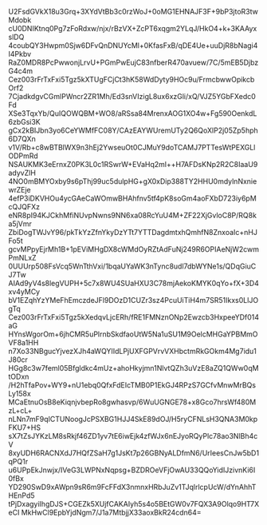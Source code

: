 U2FsdGVkX18u3Grq+3XYdVtBb3c0rzWoJ+0oMG1EHNAJF3F+9bP3jtoR3twMdobk
cU0DNIKtnq0Pg7zFoRdxw/njx/rBzVX+ZcPT6xqgm2YLqJ/HkO4+k+3KAAyxslDQ
4coubQY3Hwpm0Sjw6DFvQnDNUYcMl+0KfasFxB/qDE4Ue+uuDjR8bNagi4I4Pkbv
RaZ0MDR8PcPwwonjLrvU+PGmPwEujC83nfberR470avuew/7C/5mEB5DjbzG4c4m
Cez003rFrTxFxi5Tgz5kXTUgFCjCt3hK58WdDyty9HOc9u/FrmcbwwOpikcbOrf2
7CjadkdgvCGmlPWncr2ZR1Mh/Ed3snVIzigL8ux6xzGli/xQ/VJZ5YGbFXedc0Fd
XSe3TqxYb/QuIQOWQBM+WO8/aRSsa84MrenxAOG1XO4w+Fg590OenkdL6zbGsi3K
gCx2kBIJbn3yo6CeYWMfFC08Y/CAzEAYWUremUTy2Q6QoXlP2j05Zp5hph6D7QXn
v1V/Rb+c8wBTBlWX9n3hEj2YwseuOt0CJMuY9doTCAMJ7PTTesWtPEXGLlODPmRd
NSAUKMK3eErnxZ0PK3L0c1RSwrW+EVaHq2ml++H7AFDsKNp2R2C8IaaU9adyvZlH
4NO0mBMYOxby9s6pThj99uc5dulpHG+gX0xDip388TY2HHU0mdylnNxniewrZEje
4efP3iDKVHOu4ycGAeCaWOmwBHAhfnv5tf4pK8soGm4aoFXbD723iy6pMcQJQFXz
eNR8pI94KJCkhMfiNUvpNwns9NN6xa08RcYuU4M+ZF22XjGvloC8P/RQ8ka5jVmr
ZbiDogTWJvY96/pkTkYzZfnYkyDzYTt7YTTDagdmtxhQmhfN8ZnxoaIc+nHJFo5t
gcvMPpyEjrMh1B+1pEViMHgDX8cWMdOyRZtAdFuNj249R6OPIAeNjW2cwmPmNLxZ
0UUUrp508FsVcq5WnTthVxi/1bqaUYaWK3nTync8udl7dbWYNe1s/QDqGiuCJ7Tw
AIAd9yV4s8legVUPH+5c7x8WU4SUaHXU3C78mjAekoKMYK0qYo+fX+3D4xv4yMCy
bV1EZqhYzYMeFhEmczdeJFl9DOzD1CUZr3sz4PcuUiTiH4m7SR51Ikxs0LlJOgTq
Cez003rFrTxFxi5Tgz5kXedqvLjcERh/fRE1FMNznONp2Ewzcb3HxpeeYDf014aG
HYnsWgorOm+6jhCMR5uPlrnbSkdfaoUtW5Na1uSU1M9OelcMHGaYPBMmOVF8a1HH
n7Xo33NBgucYjvezXJh4aWQYIIdLPjUXFGPVrvVXHbctmRkGOkm4Mg7idu1J80cr
HGg8c3w7feml05Bfgldkc4mUz+ahoHkyjmn1NlvtQZh3uVzE8aZQ1QWw0qMtODxn
/H2hTfaPov+WY9+nU1ebq0QfxFdEIcTMB0P1EkGJ4RPzS7GCfvMnwMrBQsLy158x
MCaEtnuOsB8eKiqnjvbepRo8gwhasvp/6WuUGNGE78+x8Gco7hrsWf480MzL+cL+
nLNn7mF9qICTUNoogJcPSXBG1HJJ4SkE89dOJ/H5ryCFNLsH3QNA3M0kpFKU7+HS
sX7tZsJYKzLM8sRkjf46ZD1yv7tE6iwEjk4zfWJx6nEJyoRQyPlc78ao3NlBh4cV
8xyUDH6RACNXdJ7HQfZSaH7g1JsKt7p26GBNyALDfmN6/UrIeesCnJw5bD1qPQ1r
u6UPpEkJnwjx/IVeG3LWPNxNqpsg+BZDROeVFjOwAU33QQoYidIJzivnKi6I0fBx
YD290SwD9xAWpn9sR6m9FcFFdX3nmnxHRbJuZv1TJqlrlcpUcW/dYnAhhTHEnPd5
tPjDxagyiIhgDJS+CGEZk5XUjfCAKAIyh5s4o5BEtGW0v7FQX3A9Olqo9HT7XeCI
MkHwCl9EpbYjdNgm7/J1a7MtbjjX33aoxBkR24cdn64=
